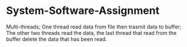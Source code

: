 # System-Software-Assignment

Multi-threads;
One thread read data from file then trasmit data to buffer; The other two threads read the data, the last thread that read from the buffer delete the data that has been read.
